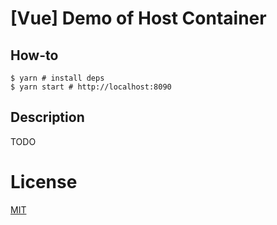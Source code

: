 # [Vue] Demo of Host Container

## How-to

```shell
$ yarn # install deps
$ yarn start # http://localhost:8090
```

## Description

TODO

# License

[MIT](http://vjpr.mit-license.org)
